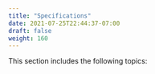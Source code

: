 ```yaml
---
title: "Specifications"
date: 2021-07-25T22:44:37-07:00
draft: false
weight: 160
---
```


This section includes the following topics:
